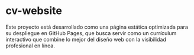 # cv-website
Este proyecto está desarrollado como una página estática optimizada para su despliegue en GitHub Pages,  que busca servir como un currículum interactivo que combine lo mejor del diseño web con la visibilidad profesional en línea.
